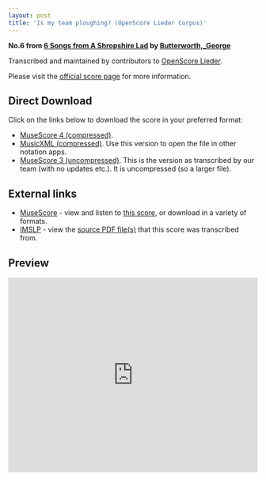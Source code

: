 ```yaml
---
layout: post
title: 'Is my team ploughing? (OpenScore Lieder Corpus)'
---
```


__No.6 from [6 Songs from A Shropshire Lad](https://fourscoreandmore.org/openscore/lieder/Butterworth%2C_George/6_Songs_from_A_Shropshire_Lad/) by [Butterworth,_George](https://fourscoreandmore.org/openscore/lieder/Butterworth%2C_George)__

Transcribed and maintained by contributors to [OpenScore Lieder].

Please visit the [official score page] for more information.

[official score page]: https://musescore.com/openscore-lieder-corpus/scores/6214848
[OpenScore Lieder]: https://musescore.com/openscore-lieder-corpus

## Direct Download

Click on the links below to download the score in your preferred format:
- [MuseScore 4 (compressed)](https://fourscoreandmore.org/openscore/lieder/Butterworth%2C_George/6_Songs_from_A_Shropshire_Lad/6_Is_my_team_ploughing.mscz).
- [MusicXML (compressed)](https://fourscoreandmore.org/openscore/lieder/Butterworth%2C_George/6_Songs_from_A_Shropshire_Lad/6_Is_my_team_ploughing.mxl). Use this version to open the file in other notation apps.
- [MuseScore 3 (uncompressed)](https://raw.githubusercontent.com/OpenScore/Lieder/refs/heads/main/scores/Butterworth%2C_George/6_Songs_from_A_Shropshire_Lad/6_Is_my_team_ploughing/lc6214848.mscx). This is the version as transcribed by our team (with no updates etc.). It is uncompressed (so a larger file).

## External links

- [MuseScore] - view and listen to [this score][MuseScore], or download in a variety of formats.
- [IMSLP] - view the [source PDF file(s)][IMSLP] that this score was transcribed from.

[MuseScore]: https://musescore.com/score/6214848
[IMSLP]: https://imslp.org/wiki/Special:ReverseLookup/239744

## Preview

<iframe width="100%" height="394" src="https://musescore.com/openscore-lieder-corpus/scores/6214848/embed" frameborder="0" allowfullscreen allow="autoplay; fullscreen"></iframe>
